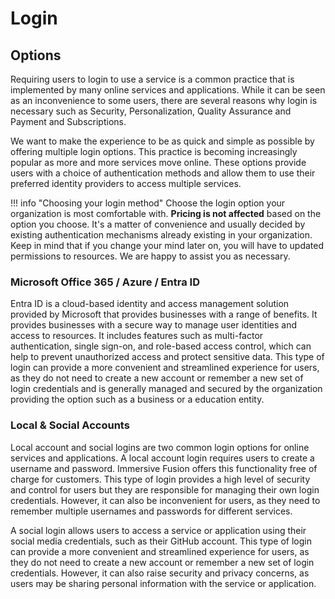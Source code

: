 # Login

## Options

Requiring users to login to use a service is a common practice that is implemented by many online services and applications. While it can be seen as an inconvenience to some users, there are several reasons why login is necessary such as Security, Personalization, Quality Assurance and Payment and Subscriptions.

We want to make the experience to be as quick and simple as possible by offering multiple login options. This practice is becoming increasingly popular as more and more services move online. These options provide users with a choice of authentication methods and allow them to use their preferred identity providers to access multiple services.

!!! info "Choosing your login method"
    Choose the login option your organization is most comfortable with. **Pricing is not affected** based on the option you choose. It's a matter of convenience and usually decided by existing authentication mechanisms already existing in your organization. Keep in mind that if you change your mind later on, you will have to updated permissions to resources. We are happy to assist you as necessary.

### Microsoft Office 365 / Azure / Entra ID

Entra ID is a cloud-based identity and access management solution provided by Microsoft that provides businesses with a range of benefits. It provides businesses with a secure way to manage user identities and access to resources. It includes features such as multi-factor authentication, single sign-on, and role-based access control, which can help to prevent unauthorized access and protect sensitive data. This type of login can provide a more convenient and streamlined experience for users, as they do not need to create a new account or remember a new set of login credentials and is generally managed and secured by the organization providing the option such as a business or a education entity.

### Local & Social Accounts

Local account and social logins are two common login options for online services and applications. A local account login requires users to create a username and password. Immersive Fusion offers this functionality free of charge for customers. This type of login provides a high level of security and control for users but they are responsible for managing their own login credentials. However, it can also be inconvenient for users, as they need to remember multiple usernames and passwords for different services.

A social login allows users to access a service or application using their social media credentials, such as their GitHub account. This type of login can provide a more convenient and streamlined experience for users, as they do not need to create a new account or remember a new set of login credentials. However, it can also raise security and privacy concerns, as users may be sharing personal information with the service or application.

